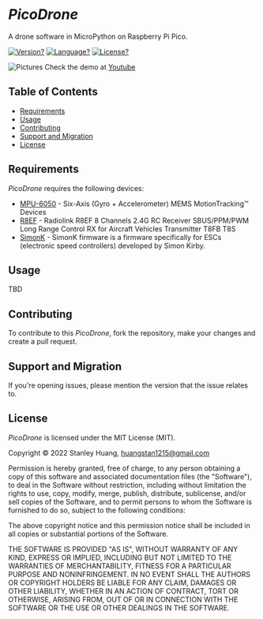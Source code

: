 # _PicoDrone_
A drone software in MicroPython on Raspberry Pi Pico.

[![Version?][shield-version]][shields]
[![Language?][shield-micropython]][shields]
[![License?][shield-license]][shields]

![Pictures](https://www.instagram.com/p/ClgbQVmPWUI/?utm_source=ig_web_copy_link)
Check the demo at [Youtube][v0.7_youtube]

## Table of Contents

- [Requirements](#requirements)
- [Usage](#usage)
- [Contributing](#contributing)
- [Support and Migration](#support-and-migration)
- [License](#license)

## Requirements

_PicoDrone_ requires the following devices:

- [MPU-6050][mpu-6050] - Six-Axis (Gyro + Accelerometer) MEMS MotionTracking™ Devices
- [R8EF][r8ef] - Radiolink R8EF 8 Channels 2.4G RC Receiver SBUS/PPM/PWM Long Range Control RX for Aircraft Vehicles Transmitter T8FB T8S 
- [SimonK][simonk] - SimonK firmware is a firmware specifically for ESCs (electronic speed controllers) developed by
Simon Kirby.

## Usage

TBD

## Contributing

To contribute to this _PicoDrone_, fork the repository, make your changes and create a pull request.

## Support and Migration

If you're opening issues, please mention the version that the issue relates to. 

## License

_PicoDrone_ is licensed under the  MIT License (MIT).

Copyright © 2022 Stanley Huang, huangstan1215@gmail.com

Permission is hereby granted, free of charge, to any person obtaining a copy of this software and associated documentation files (the "Software"), to deal in the Software without restriction, including without limitation the rights to use, copy, modify, merge, publish, distribute, sublicense, and/or sell copies of the Software, and to permit persons to whom the Software is furnished to do so, subject to the following conditions:

The above copyright notice and this permission notice shall be included in all copies or substantial portions of the Software.

THE SOFTWARE IS PROVIDED "AS IS", WITHOUT WARRANTY OF ANY KIND, EXPRESS OR IMPLIED, INCLUDING BUT NOT LIMITED TO THE WARRANTIES OF MERCHANTABILITY, FITNESS FOR A PARTICULAR PURPOSE AND NONINFRINGEMENT. IN NO EVENT SHALL THE AUTHORS OR COPYRIGHT HOLDERS BE LIABLE FOR ANY CLAIM, DAMAGES OR OTHER LIABILITY, WHETHER IN AN ACTION OF CONTRACT, TORT OR OTHERWISE, ARISING FROM, OUT OF OR IN CONNECTION WITH THE SOFTWARE OR THE USE OR OTHER DEALINGS IN THE SOFTWARE.

[shields]:         https://shields.io/
[shield-version]:  https://img.shields.io/badge/version-0.7-blue.svg
[shield-micropython]: https://img.shields.io/badge/micropython-1.19.1-blue.svg
[shield-license]:  https://img.shields.io/badge/license-MIT-blue.svg
[mpu-6050]:        https://microcontrollerslab.com/mpu6050-raspberry-pi-pico-micropython-tutorial/
[r8ef]:            https://www.radiolink.com/r8ef
[simonk]:          https://www.robotshop.com/media/files/pdf/lynxmotion-simonk-esc-guide.pdf
[v0.7_youtube]:    https://www.youtube.com/watch?v=KBGchHt3AzA

